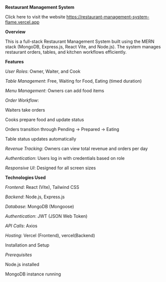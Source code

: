 **Restaurant Management System**
  
Click here to visit the website
    https://restaurant-management-system-flame.vercel.app

**Overview**

This is a full-stack Restaurant Management System built using the MERN stack (MongoDB, Express.js, React Vite, and Node.js). The system manages restaurant orders, tables, and kitchen workflows efficiently.

**Features**

*User Roles*: Owner, Waiter, and Cook

*Table Management*: Free, Waiting for Food, Eating (timed duration)

*Menu Management*: Owners can add food items

*Order Workflow*:

Waiters take orders

Cooks prepare food and update status

Orders transition through Pending → Prepared → Eating

Table status updates automatically

*Revenue Tracking*: Owners can view total revenue and orders per day

*Authentication*: Users log in with credentials based on role

*Responsive UI*: Designed for all screen sizes

**Technologies Used**

*Frontend*: React (Vite), Tailwind CSS

*Backend*: Node.js, Express.js

*Database*: MongoDB (Mongoose)

*Authentication*: JWT (JSON Web Token)

*API Calls*: Axios

*Hosting*: Vercel (Frontend), vercel(Backend)



Installation and Setup

*Prerequisites*

Node.js installed

MongoDB instance running
